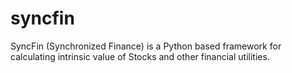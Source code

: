 # syncfin
SyncFin (Synchronized Finance) is a Python based framework for calculating intrinsic value of Stocks and other financial utilities.
